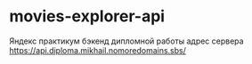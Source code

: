 # movies-explorer-api
Яндекс практикум бэкенд дипломной работы
адрес сервера https://api.diploma.mikhail.nomoredomains.sbs/

